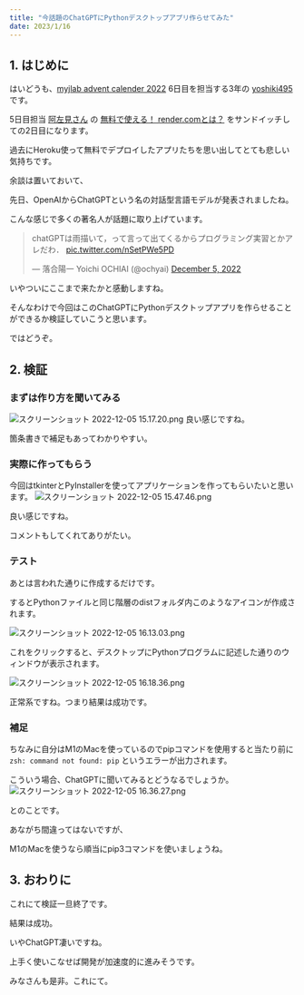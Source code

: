 ```yaml
---
title: "今話題のChatGPTにPythonデスクトップアプリ作らせてみた"
date: 2023/1/16
---
```


## 1. はじめに

はいどうも、[myjlab advent calender 2022](https://qiita.com/advent-calendar/2022/myjlab) 6日目を担当する3年の [yoshiki495](https://github.com/yoshiki495) です。

5日目担当 [阿左見さん](https://qiita.com/ren_180) の [無料で使える！ render.comとは？](https://qiita.com/ren_180/items/d82b371783e638b6c3d7) をサンドイッチしての2日目になります。

過去にHeroku使って無料でデプロイしたアプリたちを思い出してとても悲しい気持ちです。

余談は置いておいて、

先日、OpenAIからChatGPTという名の対話型言語モデルが発表されましたね。

こんな感じで多くの著名人が話題に取り上げています。

<blockquote class="twitter-tweet"><p lang="ja" dir="ltr">chatGPTは雨描いて，って言って出てくるからプログラミング実習とかアレだわ． <a href="https://t.co/nSetPWe5PD">pic.twitter.com/nSetPWe5PD</a></p>&mdash; 落合陽一 Yoichi OCHIAI (@ochyai) <a href="https://twitter.com/ochyai/status/1599606597567016960?ref_src=twsrc%5Etfw">December 5, 2022</a></blockquote> <script async src="https://platform.twitter.com/widgets.js" charset="utf-8"></script>

いやついにここまで来たかと感動しますね。

そんなわけで今回はこのChatGPTにPythonデスクトップアプリを作らせることができるか検証していこうと思います。

ではどうぞ。

## 2. 検証

### まずは作り方を聞いてみる

![スクリーンショット 2022-12-05 15.17.20.png](https://qiita-image-store.s3.ap-northeast-1.amazonaws.com/0/2298551/21fa4ced-e2b7-2f7b-42a6-cf0eaee5c3c0.png)
良い感じですね。

箇条書きで補足もあってわかりやすい。

### 実際に作ってもらう

今回はtkinterとPyInstallerを使ってアプリケーションを作ってもらいたいと思います。
![スクリーンショット 2022-12-05 15.47.46.png](https://qiita-image-store.s3.ap-northeast-1.amazonaws.com/0/2298551/c01106b0-4c5d-2340-7866-48d0c36d7714.png)

良い感じですね。

コメントもしてくれてありがたい。

### テスト

あとは言われた通りに作成するだけです。

するとPythonファイルと同じ階層のdistフォルダ内このようなアイコンが作成されます。

![スクリーンショット 2022-12-05 16.13.03.png](https://qiita-image-store.s3.ap-northeast-1.amazonaws.com/0/2298551/2d7061aa-039a-3b5f-bcab-47a0bee1f109.png)

これをクリックすると、デスクトップにPythonプログラムに記述した通りのウィンドウが表示されます。

![スクリーンショット 2022-12-05 16.18.36.png](https://qiita-image-store.s3.ap-northeast-1.amazonaws.com/0/2298551/a2ff0c67-fac3-3dfa-4031-806186cb491e.png)

正常系ですね。つまり結果は成功です。

### 補足

ちなみに自分はM1のMacを使っているのでpipコマンドを使用すると当たり前に `zsh: command not found: pip` というエラーが出力されます。

こういう場合、ChatGPTに聞いてみるとどうなるでしょうか。
![スクリーンショット 2022-12-05 16.36.27.png](https://qiita-image-store.s3.ap-northeast-1.amazonaws.com/0/2298551/fc5b26ef-1328-ea33-39ac-c079dcbb0aa3.png)

とのことです。

あながち間違ってはないですが、

M1のMacを使うなら順当にpip3コマンドを使いましょうね。

## 3. おわりに

これにて検証一旦終了です。

結果は成功。

いやChatGPT凄いですね。

上手く使いこなせば開発が加速度的に進みそうです。

みなさんも是非。これにて。